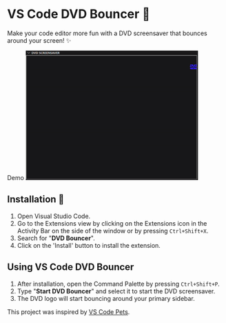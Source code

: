 # VS Code DVD Bouncer 📀

Make your code editor more fun with a DVD screensaver that bounces around your screen! ✨

Demo
<img src="https://raw.githubusercontent.com/Paing100/VS_Extension_DVD/main/DVD/assets/DVD_Bounce.gif" width="400" height="300"/>


## Installation 💾

1. Open Visual Studio Code.
2. Go to the Extensions view by clicking on the Extensions icon in the Activity Bar on the side of the window or by pressing `Ctrl+Shift+X`.
3. Search for "**DVD Bouncer**".
4. Click on the 'Install' button to install the extension.

## Using VS Code DVD Bouncer 

1. After installation, open the Command Palette by pressing `Ctrl+Shift+P`.
2. Type "**Start DVD Bouncer**" and select it to start the DVD screensaver.
3. The DVD logo will start bouncing around your primary sidebar. 


This project was inspired by [VS Code Pets](https://github.com/tonybaloney/vscode-pets?tab=readme-ov-file). 